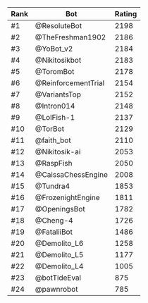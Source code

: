 Rank|Bot|Rating
---|---|---
#1|@ResoluteBot|2198
#2|@TheFreshman1902|2186
#3|@YoBot_v2|2184
#4|@Nikitosikbot|2183
#5|@ToromBot|2178
#6|@ReinforcementTrial|2154
#7|@VariantsTop|2152
#8|@Intron014|2148
#9|@LolFish-1|2137
#10|@TorBot|2129
#11|@faith_bot|2110
#12|@Nikitosik-ai|2053
#13|@RaspFish|2050
#14|@CaissaChessEngine|2008
#15|@Tundra4|1853
#16|@FrozenightEngine|1811
#17|@OpeningsBot|1782
#18|@Cheng-4|1726
#19|@FataliiBot|1486
#20|@Demolito_L6|1258
#21|@Demolito_L5|1177
#22|@Demolito_L4|1005
#23|@botTideEval|875
#24|@pawnrobot|785
